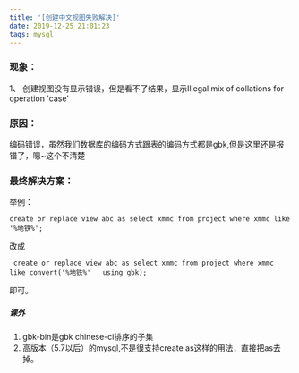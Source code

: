 ```yaml
---
title: '[创建中文视图失败解决]'
date: 2019-12-25 21:01:23
tags: mysql
---
```


### 现象：
1、 创建视图没有显示错误，但是看不了结果，显示Illegal mix of collations for operation 'case'

### 原因：
编码错误，虽然我们数据库的编码方式跟表的编码方式都是gbk,但是这里还是报错了，嗯~这个不清楚


### 最终解决方案：
举例：
```
create or replace view abc as select xmmc from project where xmmc like '%地铁%';
```
改成
```
 create or replace view abc as select xmmc from project where xmmc like convert('%地铁%'   using gbk);

```
即可。
##### 课外
1. gbk-bin是gbk chinese-ci排序的子集
2. 高版本（5.7以后）的mysql,不是很支持create as这样的用法，直接把as去掉。
